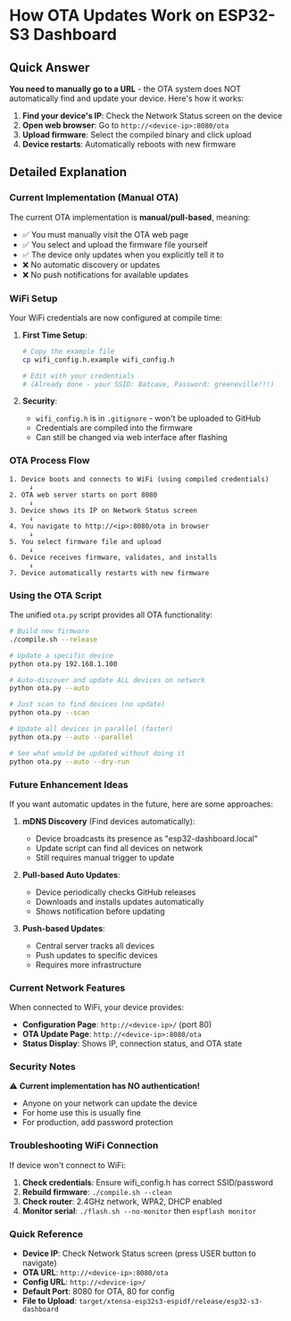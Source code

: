 # How OTA Updates Work on ESP32-S3 Dashboard

## Quick Answer

**You need to manually go to a URL** - the OTA system does NOT automatically find and update your device. Here's how it works:

1. **Find your device's IP**: Check the Network Status screen on the device
2. **Open web browser**: Go to `http://<device-ip>:8080/ota`  
3. **Upload firmware**: Select the compiled binary and click upload
4. **Device restarts**: Automatically reboots with new firmware

## Detailed Explanation

### Current Implementation (Manual OTA)

The current OTA implementation is **manual/pull-based**, meaning:
- ✅ You must manually visit the OTA web page
- ✅ You select and upload the firmware file yourself
- ✅ The device only updates when you explicitly tell it to
- ❌ No automatic discovery or updates
- ❌ No push notifications for available updates

### WiFi Setup

Your WiFi credentials are now configured at compile time:

1. **First Time Setup**:
   ```bash
   # Copy the example file
   cp wifi_config.h.example wifi_config.h
   
   # Edit with your credentials
   # (Already done - your SSID: Batcave, Password: greeneville!!!)
   ```

2. **Security**: 
   - `wifi_config.h` is in `.gitignore` - won't be uploaded to GitHub
   - Credentials are compiled into the firmware
   - Can still be changed via web interface after flashing

### OTA Process Flow

```
1. Device boots and connects to WiFi (using compiled credentials)
     ↓
2. OTA web server starts on port 8080
     ↓
3. Device shows its IP on Network Status screen
     ↓
4. You navigate to http://<ip>:8080/ota in browser
     ↓
5. You select firmware file and upload
     ↓
6. Device receives firmware, validates, and installs
     ↓
7. Device automatically restarts with new firmware
```

### Using the OTA Script

The unified `ota.py` script provides all OTA functionality:

```bash
# Build new firmware
./compile.sh --release

# Update a specific device
python ota.py 192.168.1.100

# Auto-discover and update ALL devices on network
python ota.py --auto

# Just scan to find devices (no update)
python ota.py --scan

# Update all devices in parallel (faster)
python ota.py --auto --parallel

# See what would be updated without doing it
python ota.py --auto --dry-run
```

### Future Enhancement Ideas

If you want automatic updates in the future, here are some approaches:

1. **mDNS Discovery** (Find devices automatically):
   - Device broadcasts its presence as "esp32-dashboard.local"
   - Update script can find all devices on network
   - Still requires manual trigger to update

2. **Pull-based Auto Updates**:
   - Device periodically checks GitHub releases
   - Downloads and installs updates automatically
   - Shows notification before updating

3. **Push-based Updates**:
   - Central server tracks all devices
   - Push updates to specific devices
   - Requires more infrastructure

### Current Network Features

When connected to WiFi, your device provides:
- **Configuration Page**: `http://<device-ip>/` (port 80)
- **OTA Update Page**: `http://<device-ip>:8080/ota`
- **Status Display**: Shows IP, connection status, and OTA state

### Security Notes

⚠️ **Current implementation has NO authentication!**
- Anyone on your network can update the device
- For home use this is usually fine
- For production, add password protection

### Troubleshooting WiFi Connection

If device won't connect to WiFi:
1. **Check credentials**: Ensure wifi_config.h has correct SSID/password
2. **Rebuild firmware**: `./compile.sh --clean`
3. **Check router**: 2.4GHz network, WPA2, DHCP enabled
4. **Monitor serial**: `./flash.sh --no-monitor` then `espflash monitor`

### Quick Reference

- **Device IP**: Check Network Status screen (press USER button to navigate)
- **OTA URL**: `http://<device-ip>:8080/ota`
- **Config URL**: `http://<device-ip>/`
- **Default Port**: 8080 for OTA, 80 for config
- **File to Upload**: `target/xtensa-esp32s3-espidf/release/esp32-s3-dashboard`